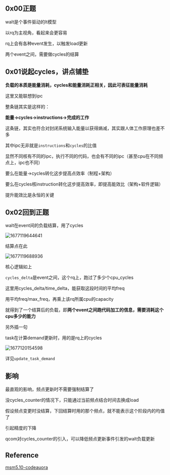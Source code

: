 ## 0x00正题

walt是个事件驱动的lt模型

以rq为主视角，看起来会更容易

rq上会有各种event发生，以触发load更新

两个event之间，需要做cycles的结算

## 0x01说起cycles，讲点铺垫

**负载的本质是能量消耗，cycles和能量消耗正相关，因此可表征能量消耗**

这里又能联想到ipc

整条链其实是这样的：

**能量->cycles->instructions->完成的工作**

这条链，其实也符合对封闭系统输入能量以获得熵减，其实跟人体工作原理也差不多

其中ipc无非就是`instructions`和`cycles`的比值

显然不同核有不同的ipc，执行不同的代码，也会有不同的ipc（甚至cpu在不同频点上，ipc也不同）

要么在能量->cycles转化这步提高点效率（制程+架构）

要么在cycles核instruction转化这步提高效率，即提高能效比（架构+软件逻辑）

提升能效比是永恒的关键

## 0x02回到正题

walt在event间的负载结算，用了cycles

![1677119644641](https://user-images.githubusercontent.com/31315527/220809178-c7367e21-fefd-462e-9ccd-ca88a9400324.png)

结算点在此

![1677119688936](https://user-images.githubusercontent.com/31315527/220809273-888d61eb-ca46-4a1a-b1bf-73457f3aaf5d.png)

核心逻辑如上

`cycles_delta`是event之间，这个rq上，跑过了多少个cpu_cycles

这里用cycles_delta/time_delta，能获取这段时间的平均freq

用平均freq/max_freq，再乘上该rq所属cpu的capacity

就得到了一个结算后的负载，即**两个event之间跑代码加工的信息，需要消耗这个cpu多少的能力**

另外插一句

task在计算demand更新时，用的是rq上的cycles

![1677120154598](https://user-images.githubusercontent.com/31315527/220810151-472b13ae-c079-4ba1-a95f-9714b88dca40.png)

详见`update_task_demand`

## 影响

最直观的影响，频点更新时不需要强制结算了

没cycles_counter的情况下，只能通过当前频点结合时间去换成load

假设频点变更时没结算，下回结算时用的那个频点，就不能表示这个阶段内的均值了

引起精度的下降

qcom对cycles_counter的引入，可以降低频点更新事件引发的walt负载更新

## Reference
[msm5.10-codeauora](https://source.codeaurora.org/quic/la/kernel/msm-5.10/)
